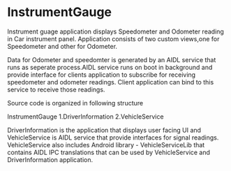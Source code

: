 # InstrumentGauge

Instrument guage application displays Speedometer and Odometer reading in Car instrument panel.
Application consists of two custom views,one for Speedometer and other for Odometer.

Data for Odometer and speedomter is generated by an AIDL service that runs as seperate process.AIDL service runs on boot in background and provide interface for 
clients application to subscribe for receiving speedometer and odometer readings.
Client application can bind to this service to receive those readings.

Source code is organized in following structure

InstrumentGauge
1.DriverInformation
2.VehicleService

DriverInformation is the application that displays user facing UI and VehicleService is AIDL service that provide interfaces for signal readings.
VehicleService also includes Android library - VehicleServiceLib that contains AIDL IPC translations that can be used by VehicleService and DriverInformation application.
